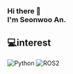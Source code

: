 ### Hi there 👋 </br>I'm Seonwoo An.
## 💻interest
<img alt="Python" src ="https://img.shields.io/badge/Python-3776AB?style=flat-square&logo=Python&logoColor=white"/> <img alt ="ROS2" src ="https://img.shields.io/badge/ROS2-22314E?style=flat-square&logo=Ros&logoColor=white"/>

<!--
**TimesNewRomann/TimesNewRomann** is a ✨ _special_ ✨ repository because its `README.md` (this file) appears on your GitHub profile.

Here are some ideas to get you started:

- 🔭 I’m currently working on ...
- 🌱 I’m currently learning ...
- 👯 I’m looking to collaborate on ...
- 🤔 I’m looking for help with ...
- 💬 Ask me about ...
- 📫 How to reach me: ...
- 😄 Pronouns: ...
- ⚡ Fun fact: ...
-->
